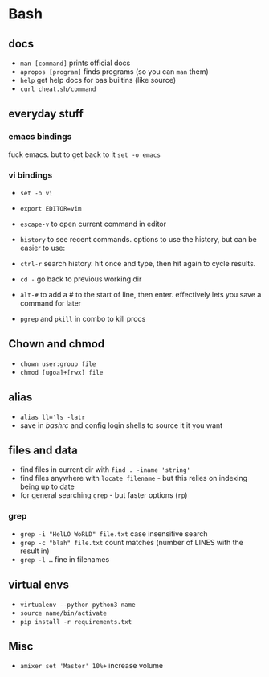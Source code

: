 # Bash

## docs
* `man [command]` prints official docs
* `apropos [program]` finds programs (so you can `man` them)
* `help` get help docs for bas builtins (like source)
* `curl cheat.sh/command`

## everyday stuff
### emacs bindings
fuck emacs. but to get back to it `set -o emacs`

### vi bindings
* `set -o vi`
* `export EDITOR=vim`
* `escape-v` to open current command in editor

* `history` to see recent commands. options to use the history, but can be easier to use:
* `ctrl-r` search history. hit once and type, then hit again to cycle results.

* `cd -` go back to previous working dir

* `alt-#` to add a # to the start of line, then enter. effectively lets you save a command for later

* `pgrep` and `pkill` in combo to kill procs

## Chown and chmod

* `chown user:group file`
* `chmod [ugoa]+[rwx] file`

## alias
* `alias ll='ls -latr`
* save in _bashrc_ and config login shells  to source it it you want

## files and data
* find files in current dir with `find . -iname 'string'`
* find files anywhere with `locate filename` - but this relies on indexing being up to date
* for general searching `grep` - but faster options (`rp`)

### grep
* `grep -i "HelLO WoRLD" file.txt` case insensitive search
* `grep -c "blah" file.txt` count matches (number of LINES with the result in)
* `grep -l …` fine in filenames

## virtual envs
* `virtualenv --python python3 name`
* `source name/bin/activate`
* `pip install -r requirements.txt`

## Misc
* `amixer set 'Master' 10%+` increase volume
